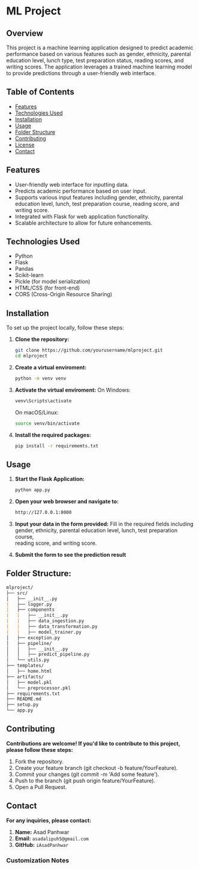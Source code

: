 # ML Project

## Overview

This project is a machine learning application designed to predict academic performance based on various features such as gender, ethnicity, parental education level, lunch type, test preparation status, reading scores, and writing scores. The application leverages a trained machine learning model to provide predictions through a user-friendly web interface.

## Table of Contents

- [Features](#features)
- [Technologies Used](#technologies-used)
- [Installation](#installation)
- [Usage](#usage)
- [Folder Structure](#folder-structure)
- [Contributing](#contributing)
- [License](#license)
- [Contact](#contact)

## Features

- User-friendly web interface for inputting data.
- Predicts academic performance based on user input.
- Supports various input features including gender, ethnicity, parental education level, lunch, test preparation course, reading score, and writing score.
- Integrated with Flask for web application functionality.
- Scalable architecture to allow for future enhancements.

## Technologies Used

- Python
- Flask
- Pandas
- Scikit-learn
- Pickle (for model serialization)
- HTML/CSS (for front-end)
- CORS (Cross-Origin Resource Sharing)

## Installation

To set up the project locally, follow these steps:

1. **Clone the repository:**

   ```bash
   git clone https://github.com/yourusername/mlproject.git
   cd mlproject

2. **Create a virtual enviroment:**

   ```bash
   python -m venv venv
   ```

3. **Activate the virtual enviroment:**
   On Windows:
   ```bash
   venv\Scripts\activate
   ```
   On macOS/Linux:
   ```bash
   source venv/bin/activate
   ```

4. **Install the required packages:**

   ```bash
   pip install -r requirememts.txt
   ```

## Usage
1. **Start the Flask Application:**

   ```bash
   python app.py
   ```

2. **Open your web browser and navigate to:**

   ```bash
   http://127.0.0.1:8000
   ```

3. **Input your data in the form provided:**
   Fill in the required fields including gender, ethnicity, parental education level, lunch, test preparation course,       
   reading score, and writing score.

4. **Submit the form to see the prediction result**

## Folder Structure:
```md
mlproject/
├── src/
│   ├── __init__.py
|   ├── logger.py
|   ├── components
|   |   ├── __init__.py
|   |   ├── data_ingestion.py
|   |   ├── data_transformation.py
|   |   ├── model_trainer.py
│   ├── exception.py
│   ├── pipeline/
│   │   ├── __init__.py
│   │   ├── predict_pipeline.py
│   └── utils.py
├── templates/
│   ├── home.html
├── artifacts/
│   ├── model.pkl
│   └── preprocessor.pkl
├── requirements.txt
├── README.md
├── setup.py
└── app.py
```
## Contributing
**Contributions are welcome! If you'd like to contribute to this project, please follow these steps:**

1. Fork the repository.
2. Create your feature branch (git checkout -b feature/YourFeature).
3. Commit your changes (git commit -m 'Add some feature').
4. Push to the branch (git push origin feature/YourFeature).
5. Open a Pull Request.

## Contact 
**For any inquiries, please contact:**

1. **Name:** Asad Panhwar
2. **Email:** ```asadalipuh5@gmail.com```
3. **GitHub:** ```iAsadPanhwar```


### Customization Notes
